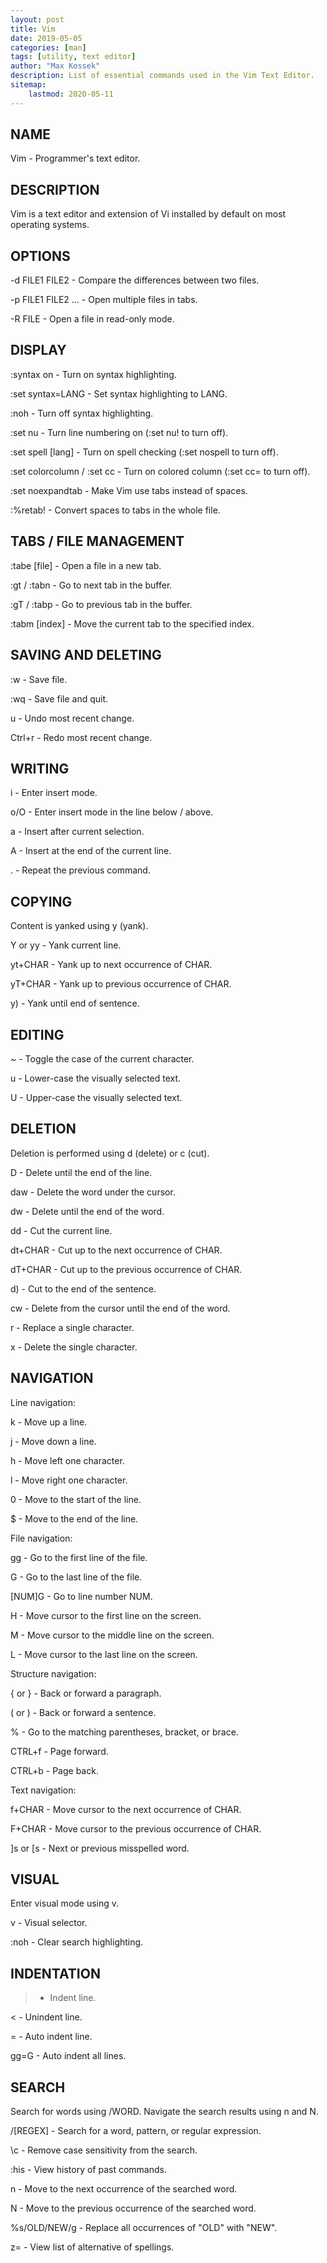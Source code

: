```yaml
---
layout: post
title: Vim
date: 2019-05-05
categories: [man]
tags: [utility, text editor]
author: "Max Kossek"
description: List of essential commands used in the Vim Text Editor.
sitemap:
    lastmod: 2020-05-11
---
```


NAME
----

Vim - Programmer's text editor.


DESCRIPTION
-----------

Vim is a text editor and extension of Vi installed by default on most operating systems.


OPTIONS
-------

-d FILE1 FILE2 - Compare the differences between two files.

-p FILE1 FILE2 ... - Open multiple files in tabs.

-R FILE - Open a file in read-only mode.


DISPLAY
-------

:syntax on - Turn on syntax highlighting.

:set syntax=LANG - Set syntax highlighting to LANG.

:noh - Turn off syntax highlighting.

:set nu - Turn line numbering on (:set nu! to turn off).

:set spell [lang] - Turn on spell checking (:set nospell to turn off).

:set colorcolumn / :set cc - Turn on colored column (:set cc= to turn off).

:set noexpandtab - Make Vim use tabs instead of spaces.

:%retab! - Convert spaces to tabs in the whole file.


TABS / FILE MANAGEMENT
----------------------

:tabe [file] - Open a file in a new tab.

:gt / :tabn - Go to next tab in the buffer.

:gT / :tabp - Go to previous tab in the buffer.

:tabm [index] - Move the current tab to the specified index.


SAVING AND DELETING
-------------------

:w - Save file.

:wq - Save file and quit.

u - Undo most recent change.

Ctrl+r - Redo most recent change.


WRITING
-------

i - Enter insert mode.

o/O - Enter insert mode in the line below / above.

a - Insert after current selection.

A - Insert at the end of the current line.

. - Repeat the previous command.


COPYING
-------

Content is yanked using y (yank).

Y or yy - Yank current line.

yt+CHAR - Yank up to next occurrence of CHAR.

yT+CHAR - Yank up to previous occurrence of CHAR.

y) - Yank until end of sentence.


EDITING
-------

~ - Toggle the case of the current character.

u - Lower-case the visually selected text.

U - Upper-case the visually selected text.


DELETION
--------

Deletion is performed using d (delete) or c (cut).

D - Delete until the end of the line.

daw - Delete the word under the cursor.

dw - Delete until the end of the word.

dd - Cut the current line.

dt+CHAR - Cut up to the next occurrence of CHAR.

dT+CHAR - Cut up to the previous occurrence of CHAR.

d) - Cut to the end of the sentence.

cw - Delete from the cursor until the end of the word.

r - Replace a single character.

x - Delete the single character.


NAVIGATION
----------

Line navigation:

k - Move up a line.

j - Move down a line.

h - Move left one character.

l - Move right one character.

0 - Move to the start of the line.

$ - Move to the end of the line.


File navigation:

gg - Go to the first line of the file.

G - Go to the last line of the file.

[NUM]G - Go to line number NUM.

H - Move cursor to the first line on the screen.

M - Move cursor to the middle line on the screen.

L - Move cursor to the last line on the screen.


Structure navigation:

{ or } - Back or forward a paragraph.

( or ) - Back or forward a sentence.

% - Go to the matching parentheses, bracket, or brace.

CTRL+f - Page forward.

CTRL+b - Page back.


Text navigation:

f+CHAR - Move cursor to the next occurrence of CHAR.

F+CHAR - Move cursor to the previous occurrence of CHAR.

]s or [s - Next or previous misspelled word.


VISUAL
------

Enter visual mode using v.

v - Visual selector.

:noh - Clear search highlighting.


INDENTATION
-----------

> - Indent line.

< - Unindent line.

= - Auto indent line.

gg=G - Auto indent all lines.


SEARCH
------

Search for words using /WORD. Navigate the search results using n and N.

/[REGEX] - Search for a word, pattern, or regular expression.

\c - Remove case sensitivity from the search.

:his - View history of past commands.

n - Move to the next occurrence of the searched word.

N - Move to the previous occurrence of the searched word.

%s/OLD/NEW/g - Replace all occurrences of "OLD" with "NEW".

z= - View list of alternative of spellings.
